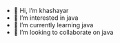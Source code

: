 - 👋 Hi, I’m khashayar
- 👀 I’m interested in java
- 🌱 I’m currently learning java
- 💞️ I’m looking to collaborate on java

<!---
java2077it/java2077it is a ✨ special ✨ repository because its `README.md` (this file) appears on your GitHub profile.
You can click the Preview link to take a look at your changes.
--->
